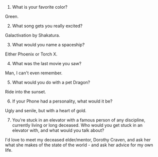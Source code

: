 1) What is your favorite color?

Green.

2) What song gets you really excited?

Galactivation by Shakatura.

3) What would you name a spaceship?

Either Phoenix or Torch X.

4) What was the last movie you saw?

Man, I can't even remember.

5) What would you do with a pet Dragon?

Ride into the sunset.

6) If your Phone had a personality, what would it be?

Ugly and senile, but with a heart of gold.

7) You're stuck in an elevator with a famous person of any discipline, currently living or long deceased. Who would you get stuck in an elevator with, and what would you talk about?

I'd love to meet my deceased elder/mentor, Dorothy Craven, and ask her what she makes of the state of the world - and ask her advice for my own life.
